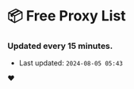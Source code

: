 # :package: Free Proxy List
### Updated every 15 minutes.

- Last updated: `2024-08-05 05:43`

:heart:
